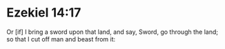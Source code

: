 # Ezekiel 14:17

Or [if] I bring a sword upon that land, and say, Sword, go through the land; so that I cut off man and beast from it: